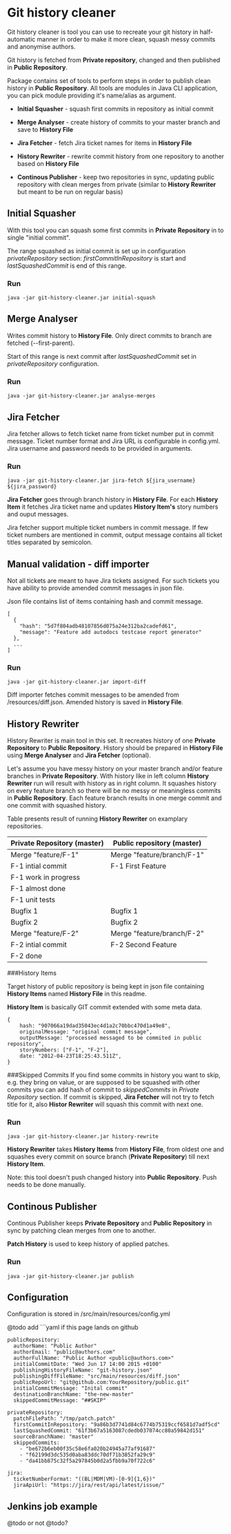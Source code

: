 # Git history cleaner

Git history cleaner is tool you can use to recreate your git history in half-automatic manner in order to make it more clean, squash messy commits and anonymise authors.

Git history is fetched from **Private repository**, changed and then published in **Public Repository**.

Package contains set of tools to perform steps in order to publish clean history in **Public Repository**. All tools are modules in Java CLI application, you can pick module providing it's name/alias as argument.

- **Initial Squasher** - squash first commits in repository as initial commit

- **Merge Analyser** - create history of commits to your master branch and save to **History File**

- **Jira Fetcher** - fetch Jira ticket names for items in **History File**

- **History Rewriter** - rewrite commit history from one repository to another based on **History File**
 
- **Continous Publisher** - keep two repositories in sync, updating public repository with clean merges from private (similar to **History Rewriter** but meant to be run on regular basis)


## Initial Squasher

With this tool you can squash some first commits in **Private Repository** in to single "initial commit". 

The range squashed as initial commit is set up in configuration *privateRepository* section: *firstCommitInRepository* is start and *lastSquashedCommit* is end of this range.

### Run
```
java -jar git-history-cleaner.jar initial-squash
```

## Merge Analyser
Writes commit history to **History File**. Only direct commits to branch are fetched (--first-parent). 

Start of this range is next commit after *lastSquashedCommit* set in *privateRepository* configuration.

### Run
```
java -jar git-history-cleaner.jar analyse-merges
```

## Jira Fetcher
Jira fetcher allows to fetch ticket name from ticket number put in commit message. Ticket number format and Jira URL is configurable in config.yml. Jira username and password needs to be provided in arguments.
### Run
```
java -jar git-history-cleaner.jar jira-fetch ${jira_username} ${jira_password}
```

**Jira Fetcher** goes through branch history in **History File**. For each **History Item** it fetches Jira ticket name and updates **History Item's** story numbers and ouput messages.

Jira fetcher support multiple ticket numbers in commit message. If few ticket numbers are mentioned in commit, output message contains all ticket titles separated by semicolon.


## Manual validation - diff importer
Not all tickets are meant to have Jira tickets assigned. For such tickets you have ability to provide amended commit messages in json file.

Json file contains list of items containing hash and commit message.

```
[
  {
    "hash": "5d7f804adb48107856d075a24e312ba2cadefd61",
    "message": "Feature add autodocs testcase report generator"
  },
  ...
]
```
### Run
```
java -jar git-history-cleaner.jar import-diff
```

Diff importer fetches commit messages to be amended from /resources/diff.json.
Amended history is saved in **History File**.

## History Rewriter
History Rewriter is main tool in this set. It recreates history of one **Private Repository** to **Public Repository**. History should be prepared in **History File** using **Merge Analyser** and **Jira Fetcher** (optional).

Let's assume you have messy history on your master branch and/or feature branches in **Private Repository**. With history like in left column **History Rewriter** run will result with history as in right column. It squashes history on every feature branch so there will be no messy or meaningless commits in **Public Repository**. Each feature branch results in one merge commit and one commit with squashed history.

Table presents result of running **History Rewriter** on examplary repositories.

|Private Repository (master)|Public repository (master)|
|---------------------------|--------------------------|
|Merge "feature/F-1"        |Merge "feature/branch/F-1"|
|F-1 intial commit          |F-1 First Feature         |
|F-1 work in progress       |                          |
|F-1 almost done            |                          |
|F-1 unit tests             |                          |
|Bugfix 1                   |Bugfix 1                  |
|Bugfix 2                   |Bugfix 2                  |
|Merge "feature/F-2"        |Merge "feature/branch/F-2"|
|F-2 intial commit          |F-2 Second Feature        |
|F-2 done                   |                          |

###History Items

Target history of public repository is being kept in json file containing **History Items** named **History File** in this readme.

**History Item** is basically GIT commit extended with some meta data.

```
{
	hash: "907066a19dad35043ec4d1a2c70bbc470d1a49e8",
	originalMessage: "original commit message",
	outputMessage: "processed messaged to be commited in public repository",
	storyNumbers: ["F-1", "F-2"],
	date: "2012-04-23T18:25:43.511Z",
}
```

###Skipped Commits
If you find some commits in history you want to skip, e.g. they bring on value, or are supposed to be squashed with other commits you can add hash of commit to *skippedCommits* in *Private Repository* section. If commit is skipped, **Jira Fetcher** will not try to fetch title for it, also **Histor Rewriter** will squash this commit with next one.

### Run
```
java -jar git-history-cleaner.jar history-rewrite
```

**History Rewriter** takes **History Items** from **History File**, from oldest one and squashes every commit on source branch (**Private Repository**) till next **History Item**.

Note: this tool doesn't push changed history into **Public Repository**. Push needs to be done manually.

## Continous Publisher

Continous Publisher keeps **Private Repository** and **Public Repository** in sync by patching clean merges from one to another.

**Patch History** is used to keep history of applied patches.


### Run
```
java -jar git-history-cleaner.jar publish
```

## Configuration

Configuration is stored in /src/main/resources/config.yml

@todo add ```yaml if this page lands on github

```
publicRepository:
  authorName: "Public Author"
  authorEmail: "public@authors.com"
  authorFullName: "Public Author <public@authors.com>"
  initialCommitDate: "Wed Jun 17 14:00 2015 +0100"
  publishingHistoryFileName: "git-history.json"
  publishingDiffFileName: "src/main/resources/diff.json"
  publicRepoUrl: "git@github.com:YourRepository/public.git"
  initialCommitMessage: "Inital commit"
  destinationBranchName: "the-new-master"
  skippedCommitMessage: "##SKIP"

privateRepository:
  patchFilePath: "/tmp/patch.patch"
  firstCommitInRepository: "9a86b3d7741d84c6774b75319ccf6581d7adf5cd"
  lastSquashedCommit: "61f3b67a5163087cdedb037074cc80a59842d151"
  sourceBranchName: "master"
  skippedCommits:
    - "be672b6eb00f35c58e6fa020b24945a77af91687"
    - "f62199d3dc535d0aba83ddc70df71b3852fa29c9"
    - "da41bb875c32f5a297845b0d2a5fbb9a70f722c6"

jira:
  ticketNumberFormat: "((BL|MDM|VM)-[0-9]{1,6})"
  jiraApiUrl: "https://jira/rest/api/latest/issue/"
```

## Jenkins job example
@todo or not @todo?